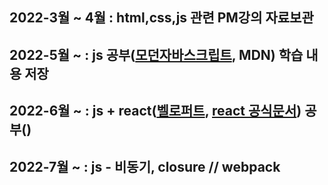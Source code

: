 ## 2022-3월 ~ 4월 : html,css,js 관련 PM강의 자료보관

## 2022-5월 ~ : js 공부([모던자바스크립트](https://ko.javascript.info/), MDN) 학습 내용 저장

## 2022-6월 ~ : js + react([벨로퍼트](https://react.vlpt.us/), [react 공식문서](https://ko.reactjs.org/)) 공부()

## 2022-7월 ~ : js - 비동기, closure // webpack
